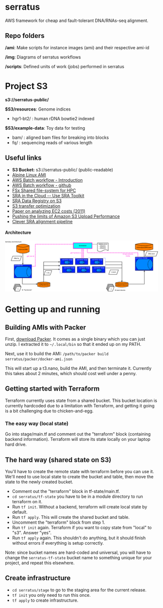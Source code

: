 # serratus

AWS framework for cheap and fault-tolerant DNA/RNAs-seq alignment.

## Repo folders

**/ami**: Make scripts for instance images (ami) and their respective ami-id

**/img**: Diagrams of serratus workflows

**/scripts**: Defined units of work (jobs) performed in serratus

# Project S3
**s3://serratus-public/**

**$S3/resources**: Genome indices
- hgr1-bt2/ : human rDNA bowtie2 indexed

**$S3/example-data**: Toy data for testing
- bam/ : aligned bam files for breaking into blocks
- fq/  : sequencing reads of various length


## Useful links
- **S3 Bucket:** s3://serratus-public/ (public-readable)
- [Alpine Linux AMI](https://github.com/mcrute/alpine-ec2-ami)
- [AWS Batch workflow - Introduction](https://aws.amazon.com/blogs/compute/building-high-throughput-genomics-batch-workflows-on-aws-introduction-part-1-of-4/)
- [AWS Batch workflow - github](https://github.com/aws-samples/aws-batch-genomics)
- [FSx Shared file-system for HPC](https://aws.amazon.com/blogs/storage/using-amazon-fsx-for-lustre-for-genomics-workflows-on-aws/)
- [SRA in the Cloud -- Use SRA Toolkit](https://www.ncbi.nlm.nih.gov/sra/docs/sra-cloud/)
- [SRA Data Registry on S3](https://registry.opendata.aws/ncbi-sra/)
- [S3 transfer optimization](https://docs.aws.amazon.com/cli/latest/topic/s3-config.html)
- [Paper on analyzing EC2 costs (2011)](https://journals.plos.org/plosone/article?id=10.1371/journal.pone.0026624)
- [Pushing the limits of Amazon S3 Upload Performance](https://improve.dk/pushing-the-limits-of-amazon-s3-upload-performance/)
- [Clever SRA alignment pipeline](https://github.com/FredHutch/sra-pipeline
)
#### Architecture

![serratus-overview](img/serratus_overview.png)

# Getting up and running

## Building AMIs with Packer

First, [download Packer](https://packer.io/downloads.html).  It comes as a single
binary which you can just unzip.  I extracted it to `~/.local/bin` so that it ended
up on my PATH.

Next, use it to build the AMI: `/path/to/packer build serratus/packer/docker-ami.json`

This will start up a t3.nano, build the AMI, and then terminate it.  Currently this
takes about 2 minutes, which should cost well under a penny.

## Getting started with Terraform

Terraform currently uses state from a shared bucket.  This bucket location is
currently hardcoded due to a limitation with Terraform, and getting it going is
a bit challenging due to chicken-and-egg.

### The easy way (local state)

Go into stage/main.tf and comment out the "terraform" block (containing backend
information).  Terraform will store its state locally on your laptop hard drive.

## The hard way (shared state on S3)

You'll have to create the remote state with terraform before you can use it.  We'll
need to use local state to create the bucket and table, then move the state to the
newly created bucket.

 * Comment out the "terraform" block in tf-state/main.tf.
 * `cd serratus/tf-state` you have to be in a module directory to run terraform on it.
 * Run `tf init`.  Without a backend, terraform will create local state by default.
 * Run `tf apply`.  This will create the shared bucket and table.
 * Uncomment the "terraform" block from step 1.
 * Run `tf init` again.  Terraform if you want to copy state from "local" to "s3".  Answer "yes".
 * Run `tf apply` again.  This shouldn't do anything, but it should finish without errors if everything is setup correctly.

Note: since bucket names are hard-coded and universal, you will have to change the `serratus-tf-state` bucket name to something unique for your project, and repeat this elsewhere.

## Create infrastructure

 * `cd serratus/stage` to go to the staging area for the current release.
 * `tf init` you only need to run this once.
 * `tf apply` to create infrastructure.

